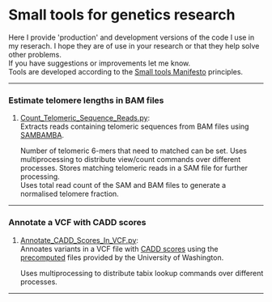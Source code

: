 Small tools for genetics research 
========
Here I provide 'production' and development versions of the code I use in my reserach.
I hope they are of use in your research or that they help solve other problems.  
If you have suggestions or improvements let me know.  
Tools are developed according to the [Small tools Manifesto](https://github.com/pjotrp/bioinformatics) principles.

---
### Estimate telomere lengths in BAM files
1. [Count_Telomeric_Sequence_Reads.py](https://github.com/jdeligt/Genetics/blob/master/Count_Telomeric_Sequence_Reads.py):  
   Extracts reads containing telomeric sequences from BAM files using [SAMBAMBA](http://lomereiter.github.io/sambamba/).
   
   Number of telomeric 6-mers that need to matched can be set.
   Uses multiprocessing to distribute view/count commands over different processes.
   Stores matching telomeric reads in a SAM file for further processing.  
   Uses total read count of the SAM and BAM files to generate a normalised telomere fraction.  
  
---
### Annotate a VCF with CADD scores
1. [Annotate_CADD_Scores_In_VCF.py](https://github.com/jdeligt/Genetics/blob/master/Annotate_CADD_Scores_In_VCF.py):  
   Annoates variants in a VCF file with [CADD scores](http://cadd.gs.washington.edu/score) using the [precomputed](http://cadd.gs.washington.edu/download) files provided by  the University of Washington.  
   
   Uses multiprocessing to distribute tabix lookup commands over different processes.  
  
---  

